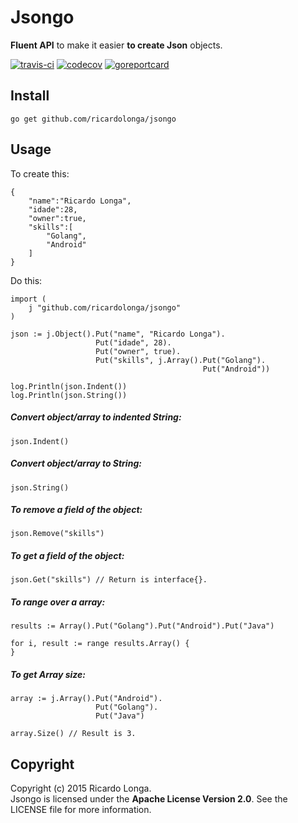 Jsongo
===================

**Fluent API** to make it easier **to create Json** objects.

[![travis-ci](https://travis-ci.org/ricardolonga/jsongo.svg)](https://travis-ci.org/ricardolonga/jsongo) 
[![codecov](https://codecov.io/gh/ricardolonga/jsongo/branch/master/graph/badge.svg)](https://codecov.io/gh/ricardolonga/jsongo)
[![goreportcard](https://goreportcard.com/badge/github.com/ricardolonga/jsongo)](http://gocover.io/github.com/ricardolonga/jsongo)

Install
-------------
```
go get github.com/ricardolonga/jsongo
```

Usage
-------------
To create this:  
```
{  
    "name":"Ricardo Longa",
    "idade":28,
    "owner":true,
    "skills":[  
        "Golang",
        "Android"
    ]
}
```  
Do this:  
```
import (
    j "github.com/ricardolonga/jsongo"
)

json := j.Object().Put("name", "Ricardo Longa").
				   Put("idade", 28).
				   Put("owner", true).
				   Put("skills", j.Array().Put("Golang").
									       Put("Android"))

log.Println(json.Indent())
log.Println(json.String())
```
##### Convert object/array to indented String:
```
json.Indent()
```
##### Convert object/array to String:
```
json.String()
```
##### To remove a field of the object:
```
json.Remove("skills")
```
##### To get a field of the object:
```
json.Get("skills") // Return is interface{}.
```
##### To range over a array:
```
results := Array().Put("Golang").Put("Android").Put("Java")

for i, result := range results.Array() {
}
```
##### To get Array size:
```
array := j.Array().Put("Android").
                   Put("Golang").
                   Put("Java")
                   
array.Size() // Result is 3.
```

Copyright
-------------
Copyright (c) 2015 Ricardo Longa.  
Jsongo is licensed under the **Apache License Version 2.0**. See the LICENSE file for more information.
